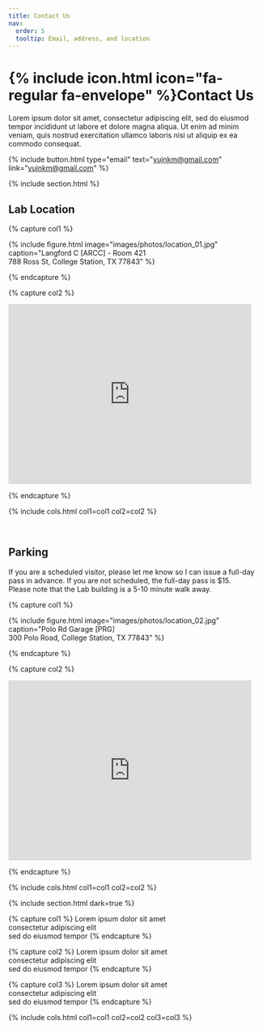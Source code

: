 ```yaml
---
title: Contact Us
nav:
  order: 5
  tooltip: Email, address, and location
---
```


# {% include icon.html icon="fa-regular fa-envelope" %}Contact Us

Lorem ipsum dolor sit amet, consectetur adipiscing elit, sed do eiusmod tempor
incididunt ut labore et dolore magna aliqua. Ut enim ad minim veniam, quis
nostrud exercitation ullamco laboris nisi ut aliquip ex ea commodo consequat.

{%
  include button.html
  type="email"
  text="yujnkm@gmail.com"
  link="yujnkm@gmail.com"
%}


{% include section.html %}

## Lab Location

{% capture col1 %}

{%
  include figure.html
  image="images/photos/location_01.jpg"
  caption="Langford C [ARCC] - Room 421 <br>
  788 Ross St, College Station, TX 77843"
%}

{% endcapture %}

{% capture col2 %}

<iframe src="https://www.google.com/maps/embed?pb=!1m18!1m12!1m3!1d2387.3643549441467!2d-96.3386220303304!3d30.619502998414962!2m3!1f0!2f0!3f0!3m2!1i1024!2i768!4f13.1!3m3!1m2!1s0x8646839137174d43%3A0x9f0f8d71ead29d3b!2sArchitecture%20Center%20Bldg%20C%2C%203137%20TAMU%2C%20College%20Station%2C%20TX%2077840!5e1!3m2!1sen!2sus!4v1753391462597!5m2!1sen!2sus" width="480" height="356" style="border:0;" allowfullscreen="" loading="lazy" referrerpolicy="no-referrer-when-downgrade"></iframe>

{% endcapture %}

{% include cols.html col1=col1 col2=col2 %}

<br>

## Parking

  If you are a scheduled visitor, please let me know so I can issue a full-day pass in advance. If you are not scheduled, the full-day pass is $15. 
  <br>
  Please note that the Lab building is a 5-10 minute walk away.

{% capture col1 %}

{%
  include figure.html
  image="images/photos/location_02.jpg"
  caption="Polo Rd Garage [PRG] <br>
  300 Polo Road, College Station, TX 77843"
%}

{% endcapture %}

{% capture col2 %}

<iframe src="https://www.google.com/maps/embed?pb=!1m18!1m12!1m3!1d1680.4042138547866!2d-96.3377022996341!3d30.622879434840765!2m3!1f0!2f0!3f0!3m2!1i1024!2i768!4f13.1!3m3!1m2!1s0x864683e74e996a75%3A0x6937157fd58bc82b!2sPolo%20Road%20Garage%20(PRG)!5e1!3m2!1sen!2sus!4v1753393619391!5m2!1sen!2sus" width="480" height="356" style="border:0;" allowfullscreen="" loading="lazy" referrerpolicy="no-referrer-when-downgrade"></iframe>

{% endcapture %}

{% include cols.html col1=col1 col2=col2 %}

{% include section.html dark=true %}

{% capture col1 %}
Lorem ipsum dolor sit amet  
consectetur adipiscing elit  
sed do eiusmod tempor
{% endcapture %}

{% capture col2 %}
Lorem ipsum dolor sit amet  
consectetur adipiscing elit  
sed do eiusmod tempor
{% endcapture %}

{% capture col3 %}
Lorem ipsum dolor sit amet  
consectetur adipiscing elit  
sed do eiusmod tempor
{% endcapture %}

{% include cols.html col1=col1 col2=col2 col3=col3 %}
